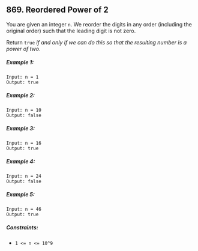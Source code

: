 ## 869. Reordered Power of 2

You are given an integer ```n```. We reorder the digits in any order (including the original order) such that the leading digit is not zero.

Return ```true``` *if and only if we can do this so that the resulting number is a power of two*.

##### Example 1:
```
Input: n = 1
Output: true
```
##### Example 2:
```
Input: n = 10
Output: false
```
##### Example 3:
```
Input: n = 16
Output: true
```
##### Example 4:
```
Input: n = 24
Output: false
```
##### Example 5:
```
Input: n = 46
Output: true
```

##### Constraints:

* ```1 <= n <= 10^9```
